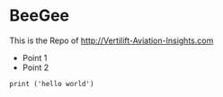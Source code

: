 # BeeGee
This is the Repo of http://Vertilift-Aviation-Insights.com

- Point 1
- Point 2
```
print ('hello world')
```
